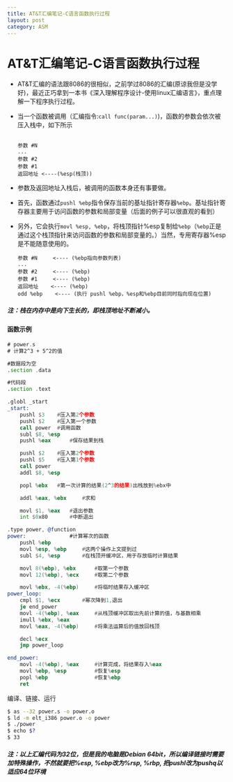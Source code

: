 ```yaml
---
title: AT&T汇编笔记-C语言函数执行过程
layout: post
category: ASM
---
```


# AT&T汇编笔记-C语言函数执行过程

- AT&T汇编的语法跟8086的很相似，之前学过8086的汇编(原谅我但是没学好)，最近正巧拿到一本书《深入理解程序设计-使用linux汇编语言》，重点理解一下程序执行过程。


- 当一个函数被调用（汇编指令:`call func(param...)`)，函数的参数会依次被压入栈中，如下所示

	```
	
	参数 #N
	...
	参数 #2
	参数 #1
	返回地址 <----(%esp(栈顶))
	
	```

- 参数及返回地址入栈后，被调用的函数本身还有事要做。


- 首先，函数通过```pushl %ebp```指令保存当前的基址指针寄存器`%ebp`。基址指针寄存器主要用于访问函数的参数和局部变量（后面的例子可以很直观的看到）


- 另外，它会执行```movl %esp, %ebp```，将栈顶指针%esp复制给`%ebp`（`%ebp`正是通过这个栈顶指针来访问函数的参数和局部变量的。）当然，专用寄存器%esp是不能随意使用的。

	```
	参数 #N     <---- (%ebp指向参数列表)
	...
	参数 #2     <---- (%ebp)
	参数 #1     <---- (%ebp)
	返回地址    <---- (%ebp)
	odd %ebp    <---- (执行 pushl %ebp，%esp和%ebp目前同时指向现在位置)
	```

##### 注：栈在内存中是向下生长的，即栈顶地址不断减小。


#### 函数示例


```asm
# power.s
# 计算2^3 + 5^2的值

#数据段为空
.section .data

#代码段
.section .text

.globl _start
_start:
    pushl $3	#压入第2个参数
	pushl $2    #压入第一个参数
	call power  #调用函数
	subl $8, %esp
	pushl %eax      #保存结果到栈

	pushl $2    #压入第2个参数
	pushl $5    #压入第1个参数
	call power 
	addl $8, %esp 

	popl %ebx   #第一次计算的结果(2^3的结果)出栈放到%ebx中

	addl %eax, %ebx     #求和

	movl $1, %eax   #退出参数
	int $0x80       #中断退出

.type power, @function
power:              #计算幂次的函数
	pushl %ebp
	movl %esp, %ebp     #这两个操作上文提到过
	subl $4, %esp       #在栈顶开缓冲区，用于存放临时计算结果

	movl 8(%ebp), %ebx      #取第一个参数
	movl 12(%ebp), %ecx     #取第二个参数

	movl %ebx, -4(%ebp)     #将临时结果存入缓冲区
power_loop:
	cmpl $1, %ecx       #幂次降到1,退出
	je end_power
	movl -4(%ebp), %eax     #从栈顶缓冲区取出先前计算的值，与基数相乘
	imull %ebx, %eax
	movl %eax, -4(%ebp)     #将乘法运算后的值放回栈顶

	decl %ecx
	jmp power_loop

end_power:
	movl -4(%ebp), %eax     #计算完成，将结果存入%eax
	movl %ebp, %esp         #恢复%esp
	popl %ebp               #恢复%ebp
	ret
```

编译、链接、运行

```sh
$ as --32 power.s -o power.o
$ ld -m elt_i386 power.o -o power
$ ./power
$ echo $?
$ 33
```

##### 注：以上汇编代码为32位，但是我的电脑是Debian 64bit，所以编译链接时需要加特殊操作，不然就要把%esp, %ebp改为%rsp, %rbp, 把pushl改为pushq以适应64位环境


